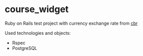 # course_widget
Ruby on Rails test project with currency exchange rate from [cbr](http://cbr.ru/scripts/XML_daily.asp)

Used technologies and objects:
* Rspec
* PostgreSQL
